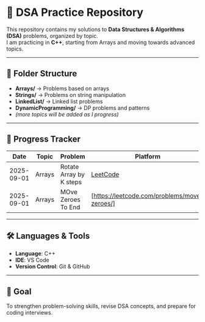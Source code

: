# 📝 DSA Practice Repository

This repository contains my solutions to **Data Structures & Algorithms (DSA)** problems, organized by topic.  
I am practicing in **C++**, starting from Arrays and moving towards advanced topics.  

---

## 📂 Folder Structure
- **Arrays/** → Problems based on arrays  
- **Strings/** → Problems on string manipulation  
- **LinkedList/** → Linked list problems  
- **DynamicProgramming/** → DP problems and patterns  
- *(more topics will be added as I progress)*  

---

## 🚀 Progress Tracker
| Date       | Topic   | Problem | Platform | Solution |
|------------|---------|---------|----------|----------|
| 2025-09-01| Arrays  | Rotate Array by K steps | [LeetCode](https://leetcode.com/problems/rotate-array/) | [Reverse technique]  [Code](./arrays/Rotate_Array) |
|2025-09-01|  Arrays  | MOve Zeroes To End      | [https://leetcode.com/problems/move-zeroes/] |[Two Pointers] [code](./arrays/Move_Zeroes_To_End)|
---

## 🛠️ Languages & Tools
- **Language**: C++  
- **IDE**: VS Code  
- **Version Control**: Git & GitHub  

---

## 🎯 Goal
To strengthen problem-solving skills, revise DSA concepts, and prepare for coding interviews.  

